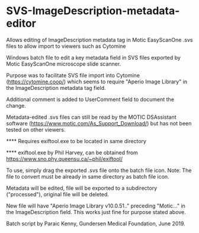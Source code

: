 # SVS-ImageDescription-metadata-editor
Allows editing of ImageDescription metadata tag in Motic EasyScanOne .svs files to allow import to viewers such as Cytomine

Windows batch file to edit a key metadata field in SVS files exported by Motic EasyScanOne microscope slide scanner.

Purpose was to facilitate SVS file import into Cytomine (https://cytomine.coop/) which seems to require "Aperio Image Library" in the ImageDescription metadata tag field.

Additional comment is added to UserComment field to document the change.

Metadata-edited .svs files can still be read by the MOTIC DSAssistant software (https://www.motic.com/As_Support_Download/) but has not been tested on other viewers.

**** Requires exiftool.exe to be located in same directory

**** exiftool.exe by Phil Harvey, can be obtained from https://www.sno.phy.queensu.ca/~phil/exiftool/

To use, simply drag the exported .svs file onto the batch file icon. Note: The file to convert must be already in same directory as batch file icon.

Metadata will be edited, file will be exported to a subdirectory ("processed\"), original file will be deleted.

New file will have "Aperio Image Library v10.0.51.." preceding "Motic..." in the ImageDescription field. This works just fine for purpose stated above.

Batch script by Paraic Kenny, Gundersen Medical Foundation, June 2019.
